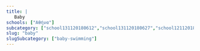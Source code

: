 ```yaml
---
title: |
   Baby
schools: ["Αθήνα"]
subcategory: ["school131120180612","school131120180627","school121120182217","school131120180656","school011220180808","school281120181646","school281120181758","school011220180920","school281120181812","school281120181827","school281120181856","school011220180724","school011220180739","school171120181939","school011220180753","school011220180851","school011220180905","school011220181046","school011220180934","school011220180948","school011220181100","school011220181017","school011220181032","school121120182203","school011220181144","school011220181158"]
slug: "baby"
slugSubcategory: ["baby-swimming"]
---
```





